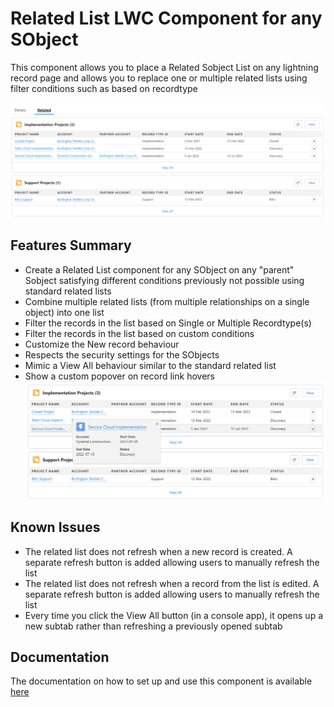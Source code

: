 # Related List LWC Component for any SObject

This component allows you to place a Related Sobject List on any lightning record page and allows you to replace one or multiple related lists using filter conditions such as based on recordtype

![Related SObject List](https://github.com/vipultaylor/Related-SObject-List/blob/master/images/related-sobject-list.png)

## Features Summary

* Create a Related List component for any SObject on any "parent" Sobject satisfying different conditions previously not possible using standard related lists
* Combine multiple related lists (from multiple relationships on a single object) into one list
* Filter the records in the list based on Single or Multiple Recordtype(s)
* Filter the records in the list based on custom conditions
* Customize the New record behaviour
* Respects the security settings for the SObjects
* Mimic a View All behaviour similar to the standard related list
* Show a custom popover on record link hovers
![Related SObject List](https://github.com/vipultaylor/Related-SObject-List/blob/master/images/related-sobject-list-hover.png)


## Known Issues
* The related list does not refresh when a new record is created. A separate refresh button is added allowing users to manually refresh the list
* The related list does not refresh when a record from the list is edited. A separate refresh button is added allowing users to manually refresh the list
* Every time you click the View All button (in a console app), it opens up a new subtab rather than refreshing a previously opened subtab

## Documentation

The documentation on how to set up and use this component is available [here](https://github.com/vipultaylor/Related-SObject-List/wiki)
